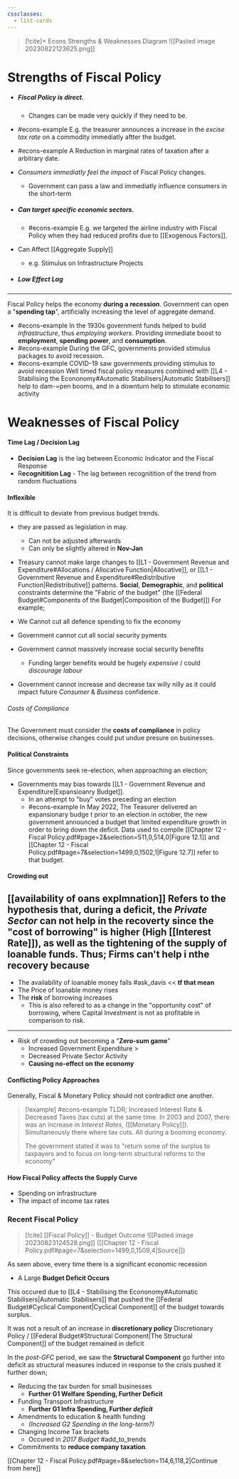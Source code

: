 ```yaml
---
cssclasses:
  - list-cards
---
```

>[!cite]+ Econs Strengths & Weaknesses Diagram
>![[Pasted image 20230822123625.png]]



# Strengths of Fiscal Policy
- ##### **Fiscal Policy is direct**.
	- Changes can be made very quickly if they need to be.
- #econs-example E.g. the treasurer announces a increase in the *excise tax rate* on a commodity immediatly aftter the budget.
- #econs-example A Reduction in marginal rates of taxation after a arbitrary date.

- *Consumers immediatly feel the impact* of Fiscal Policy changes.
	- Government can pass a law and immediatly influence consumers in the short-term
- ##### Can ***target*** specific economic sectors.
	- #econs-example E.g. we targeted the airline industry with Fiscal Policy when they had reduced profits due to [[Exogenous Factors]].
- Can Affect [[Aggregate Supply]]
	- e.g. Stimulus on Infrastructure Projects
- ##### **Low** Effect Lag 


---
Fiscal Policy helps the economy **during a recession**.  Government can open a "**spending tap**", artificially increasing the level of aggregate demand.
- #econs-example In the 1930s government funds helped to build *infrastructure*, thus *employing workers*. Providing immediate boost to **employment**, **spending power**, and **consumption**.
- #econs-example During the GFC, governments provided stimulus packages to avoid recession.
- #econs-example COVID-19 saw governments providing stimulus to avoid recession
Well timed fiscal policy measures combined with [[L4 - Stabilising the Econonomy#Automatic Stabilisers|Automatic Stabilisers]] help to dam-=pen booms, and in a downturn help to stimulate economic activity
# Weaknesses of Fiscal Policy

#### Time Lag / Decision Lag
- **Decision Lag** is the lag between Economic Indicator and the Fiscal Response
- R**ecognitition Lag** - The lag between recognitition of the trend from random fluctuations
#### Inflexible
It is difficult to deviate from previous budget trends.
- they are passed as legislation in may. 
	- Can not be adjusted afterwards
	- Can only be slightly altered in **Nov-Jan**

- Treasury cannot make large changes to [[L1 - Government Revenue and Expenditure#Allocations / Allocative Function|Allocative]], or [[L1 - Government Revenue and Expenditure#Redistributive Function|Redistributive]] patterns.
**Social**, **Demographic**, and **political** constraints determine the "Fabric of the budget" (the [[Federal Budget#Components of the Budget|Composition of the Budget]])
For example;
- We Cannot cut all defence spending to fix the economy
- Government cannot cut all social security pyments
- Government cannot massively increase social security benefits
	- Funding larger benefits would be hugely *expensive* / could *discourage labour* 
- Government cannot increase and decrease tax willy nilly as it could impact future *Consumer* & *Business* confidence.
###### Costs of Compliance
The Government must consider the **costs of compliance** in policy decisions, otherwise changes could put undue presure on businesses.
#### Political Constraints
Since governments seek re-election, when approaching an election;
- Governments may bias towards [[L1 - Government Revenue and Expenditure|Expansioanry Budget]].
	- In an attempt to "buy" votes preceding an election
	- #econs-example In May 2022, The Teasurer delivered an expansionary budge t prior to an election in october, the new government announced a budget that limited expenditure growth in order to bring down the deficit. 
	  Data used to compile [[Chapter 12 - Fiscal Policy.pdf#page=2&selection=511,0,514,0|Figure 12.1]] and [[Chapter 12 - Fiscal Policy.pdf#page=7&selection=1499,0,1502,1|Figure 12.7]] refer to that budget.

#### Crowding out
[[availability of oans explmnation]]
Refers to the hypothesis that, during a **deficit**, the *Private Sector* can not help in the recoverty since the "cost of borrowing" is higher (High [[Interest Rate]]), as well as the tightening of the supply of loanable funds. 
Thus; Firms can't help i nthe recovery because
- 
- The availability of loanable money falls #ask_davis << **tf that mean**
- The Price of loanable money rises
- The **risk** of borrowing increases
	- This is also refered to as a change in the "opportunity cost" of borrowing, where Capital Investment is not as profitable in comparison to risk.
---
- Risk of crowding out becoming a "**Zero-sum game**"
	- Increased Government Expenditure >
	- Decreased Private Sector Activity
	- **Causing no-effect on the economy**
#### Conflicting Policy Approaches
Generally, Fiscal & Monetary Policy should not contradict one another.

>[!example] #econs-example  TLDR; Increased Interest Rate & Decreased Taxes (tax cuts) at the same time.
>In 2003 and 2007, there was an increase in *Interest Rates*, ([[Monetary Policy]]). Simultaneously there where tax cuts. All during a booming economy.
>
>The government stated it was to "return some of the surplus to taxpayers and to focus on long-term structural reforms to the economy"

#### How Fiscal Policy affects the Supply Curve
- Spending on infrastructure
- The impact of income tax rates

### Recent Fiscal Policy

>[!cite] [[Fiscal Policy]] - Budget Outcome
![[Pasted image 20230823124528.png]]
>([[Chapter 12 - Fiscal Policy.pdf#page=7&selection=1499,0,1509,4|Source]])

As seen above, every time there is a significant economic recession
- A Large **Budget Deficit Occurs**

This occured due to [[L4 - Stabilising the Econonomy#Automatic Stabilisers|Automatic Stabilisers]] that pushed the [[Federal Budget#Cyclical Component|Cyclical Component]] of the budget towards surplus.

 It was not a result of an increase in **discretionary policy** 
	Discretionary Policy / [[Federal Budget#Structural Component|The Structural Component]] of the budget remained in deficit
 
In the *post-GFC* period, we saw the **Structural Component** go further into deficit as structural measures induced in response to the crisis pushed it further down;
- Reducing the tax burden for small businesses
	- **Further G1 Welfare Spending, Further Deficit**
- Funding Transport Infrastructure
	- **Further G1 Infra Spending, Further *deficit***
- Amendments to education & health funding
	- *(Increased G2 Spending in the long-term?)*
- Changing Income Tax brackets 
	- Occured in *2017 Budget* #add_to_trends
- Commitments to **reduce company taxation**.

[[Chapter 12 - Fiscal Policy.pdf#page=8&selection=114,6,118,2|Continue from here]]
